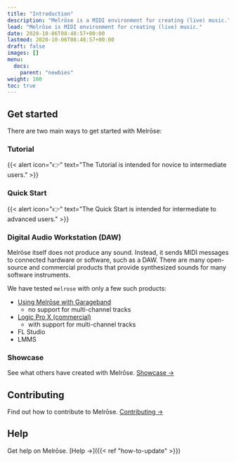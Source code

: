 ```yaml
---
title: "Introduction"
description: "Melrōse is a MIDI environment for creating (live) music."
lead: "Melrōse is MIDI environment for creating (live) music."
date: 2020-10-06T08:48:57+00:00
lastmod: 2020-10-06T08:48:57+00:00
draft: false
images: []
menu:
  docs:
    parent: "newbies"
weight: 100
toc: true
---
```


## Get started

There are two main ways to get started with Melrōse:

### Tutorial

{{< alert icon="👉" text="The Tutorial is intended for novice to intermediate users." >}}

### Quick Start

{{< alert icon="👉" text="The Quick Start is intended for intermediate to advanced users." >}}

### Digital Audio Workstation (DAW)

Melrōse itself does not produce any sound.
Instead, it sends MIDI messages to connected hardware or software, such as a DAW.
There are many open-source and commercial products that provide synthesized sounds for many software instruments.

We have tested `melrose` with only a few such products:

- [Using Melrōse with Garageband](https://xn--melrse-egb.org/blog/daw-apple-garageband/)
    - no support for multi-channel tracks
- [Logic Pro X (commercial)](https://xn--melrse-egb.org/blog/daw-apple-logic-pro-x/)
    - with support for multi-channel tracks
- FL Studio
- LMMS

### Showcase

See what others have created with Melrōse. [Showcase →](https://www.youtube.com/results?search_query=melr%C5%8Dse)

## Contributing

Find out how to contribute to Melrōse. [Contributing →](https://github.com/emicklei/melrose)

## Help

Get help on Melrōse. [Help →]({{< ref "how-to-update" >}})
